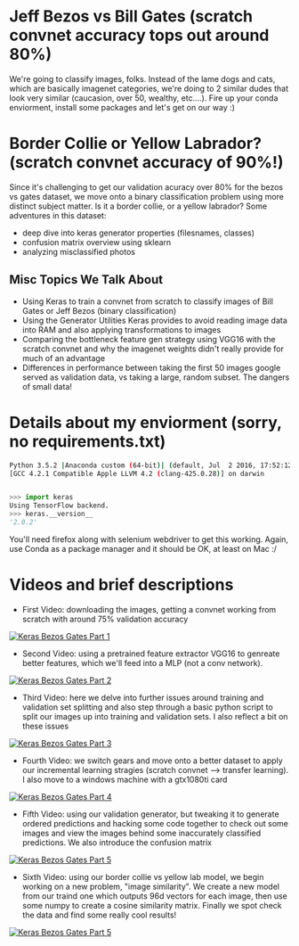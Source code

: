# Jeff Bezos vs Bill Gates (scratch convnet accuracy tops out around 80%)

We're going to classify images, folks. Instead of the lame dogs and cats, which are basically imagenet categories, we're doing to 2 similar dudes that look very similar (caucasion, over 50, wealthy, etc....). Fire up your conda enviorment, install some packages and let's get on our way :)

# Border Collie or Yellow Labrador? (scratch convnet accuracy of 90%!)

Since it's challenging to get our validation acuracy over 80% for the bezos vs gates dataset, we move onto a binary classification problem using more distinct subject matter. Is it a border collie, or a yellow labrador? Some adventures in this dataset:

- deep dive into keras generator properties (filesnames, classes)
- confusion matrix overview using sklearn
- analyzing misclassified photos

## Misc Topics We Talk About
- Using Keras to train a convnet from scratch to classify images of Bill Gates or Jeff Bezos (binary classification)
- Using the Generator Utilities Keras provides to avoid reading image data into RAM and also applying transformations to images
- Comparing the bottleneck feature gen strategy using VGG16 with the scratch convnet and why the imagenet weights didn't really provide for much of an advantage
- Differences in performance between taking the first 50 images google served as validation data, vs taking a large, random subset. The dangers of small data!


# Details about my enviorment (sorry, no requirements.txt)


```bash
Python 3.5.2 |Anaconda custom (64-bit)| (default, Jul  2 2016, 17:52:12) 
[GCC 4.2.1 Compatible Apple LLVM 4.2 (clang-425.0.28)] on darwin
```

```python

>>> import keras
Using TensorFlow backend.
>>> keras.__version__
'2.0.2'

```

You'll need firefox along with selenium webdriver to get this working. Again, use Conda as a package manager and it should be OK, at least on Mac :/

# Videos and brief descriptions

- First Video: downloading the images, getting a convnet working from scratch with around 75% validation accuracy

[![Keras Bezos Gates Part 1](https://img.youtube.com/vi/O3hffX-jC98/0.jpg)](https://www.youtube.com/watch?v=O3hffX-jC98)

- Second Video: using a pretrained feature extractor VGG16 to genreate better features, which we'll feed into a MLP (not a conv network). 

[![Keras Bezos Gates Part 2](https://img.youtube.com/vi/3yxXGWnSaJI/0.jpg)](https://www.youtube.com/watch?v=3yxXGWnSaJI)


- Third Video: here we delve into further issues around training and validation set splitting and also step through a basic python script to split our images up into training and validation sets. I also reflect a bit on these issues

[![Keras Bezos Gates Part 3](https://img.youtube.com/vi/er5Z4p9W29U/0.jpg)](https://www.youtube.com/watch?v=er5Z4p9W29U)


- Fourth Video: we switch gears and move onto a better dataset to apply our incremental learning stragies (scratch convnet --> transfer learning). I also move to a windows machine with a gtx1080ti card

[![Keras Bezos Gates Part 4](https://img.youtube.com/vi/r3vFSRCdkhU/0.jpg)](https://www.youtube.com/watch?v=r3vFSRCdkhU)


- Fifth Video: using our validation generator, but tweaking it to generate ordered predictions and hacking some code together to check out some images and view the images behind some inaccurately classified predictions. We also introduce the confusion matrix

[![Keras Bezos Gates Part 5](https://img.youtube.com/vi/DCzJQTcYgYU/0.jpg)](https://www.youtube.com/watch?v=DCzJQTcYgYU)

- Sixth Video: using our border collie vs yellow lab model, we begin working on a new problem, "image similarity". We create a new model from our traind one which outputs 96d vectors for each image, then use some numpy to create a cosine similarity matrix. Finally we spot check the data and find some really cool results!

[![Keras Bezos Gates Part 5](https://img.youtube.com/vi/7I5iLdY4IVc/0.jpg)](https://www.youtube.com/watch?v=7I5iLdY4IVc)





